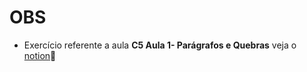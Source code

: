 # OBS
- Exercício referente a aula **C5 Aula 1- Parágrafos e Quebras** veja o [notion](https://interesting-repair-ac1.notion.site/C5-Aula-1-Par-grafos-e-Quebras-5d841a53b0c64352b10d062b081a3a4e):page_facing_up: